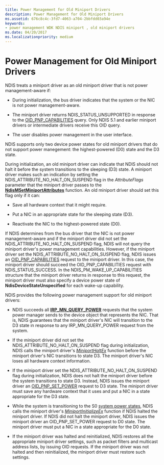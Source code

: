 ```yaml
---
title: Power Management for Old Miniport Drivers
description: Power Management for Old Miniport Drivers
ms.assetid: 676c8c4c-3fd7-4063-a704-2bbfdd03a94e
keywords:
- power management WDK NDIS miniport , old miniport drivers
ms.date: 04/20/2017
ms.localizationpriority: medium
---
```


# Power Management for Old Miniport Drivers





NDIS treats a miniport driver as an old miniport driver that is not power management-aware if:

-   During initialization, the bus driver indicates that the system or the NIC is not power management-aware.

-   The miniport driver returns NDIS\_STATUS\_UNSUPPORTED in response to the [OID\_PNP\_CAPABILITIES](https://msdn.microsoft.com/library/windows/hardware/ff569774) query. Only NDIS 5.1 and earlier miniport drivers or intermediate drivers receive this OID query.

-   The user disables power management in the user interface.

NDIS supports only two device power states for old miniport drivers that do not support power manegement: the highest-powered (D0) state and the D3 state.

During initialization, an old miniport driver can indicate that NDIS should not halt it before the system transitions to the sleeping (D3) state. A miniport driver makes such an indication by setting the NDIS\_ATTRIBUTE\_NO\_HALT\_ON\_SUSPEND flag in the *AttributeFlags* parameter that the miniport driver passes to the [**NdisMSetMiniportAttributes**](https://msdn.microsoft.com/library/windows/hardware/ff563672) function. An old miniport driver should set this flag only if it can:

-   Save all hardware context that it might require.

-   Put a NIC in an appropriate state for the sleeping state (D3).

-   Reactivate the NIC to the highest-powered state (D0).

If NDIS determines from the bus driver that the NIC is not power management-aware and if the miniport driver did not set the NDIS\_ATTRIBUTE\_NO\_HALT\_ON\_SUSPEND flag, NDIS will not query the miniport driver's power management capabilities. However, if the miniport driver set the NDIS\_ATTRIBUTE\_NO\_HALT\_ON\_SUSPEND flag, NDIS issues an [OID\_PNP\_CAPABILITIES](https://msdn.microsoft.com/library/windows/hardware/ff569774) request to the miniport driver. In this case, the miniport driver should succeed the OID\_PNP\_CAPABILITIES request with NDIS\_STATUS\_SUCCESS. In the NDIS\_PM\_WAKE\_UP\_CAPABILITIES structure that the miniport driver returns in response to this request, the miniport driver must also specify a device power state of **NdisDeviceStateUnspecified** for each wake-up capability.

NDIS provides the following power management support for old miniport drivers:

-   NDIS succeeds all [**IRP\_MN\_QUERY\_POWER**](https://msdn.microsoft.com/library/windows/hardware/ff551699) requests that the system power manager sends to the device object that represents the NIC. That is, NDIS guarantees that the miniport driver's NIC will transition to the D3 state in response to any IRP\_MN\_QUERY\_POWER request from the system.

-   If the miniport driver did not set the NDIS\_ATTRIBUTE\_NO\_HALT\_ON\_SUSPEND flag during initialization, NDIS calls the miniport driver's [*MiniportHaltEx*](https://msdn.microsoft.com/library/windows/hardware/ff559388) function before the miniport driver's NIC transitions to state D3. The miniport driver's NIC loses all hardware context information.

-   If the miniport driver set the NDIS\_ATTRIBUTE\_NO\_HALT\_ON\_SUSPEND flag during initialization, NDIS does not halt the miniport driver before the system transitions to state D3. Instead, NDIS issues the miniport driver an [OID\_PNP\_SET\_POWER](https://msdn.microsoft.com/library/windows/hardware/ff569780) request to D3 state. The miniport driver must save any hardware context that it uses and put a NIC in a state appropriate for the D3 state.

-   While the system is transitioning to the S0 [system power states](https://msdn.microsoft.com/library/windows/hardware/ff564571), NDIS calls the miniport driver's [*MiniportInitializeEx*](https://msdn.microsoft.com/library/windows/hardware/ff559389) function if NDIS halted the miniport driver. If NDIS did not halt the miniport driver, NDIS issues the miniport driver an OID\_PNP\_SET\_POWER request to D0 state. The miniport driver must put a NIC in a state appropriate for the D0 state.

-   If the miniport driver was halted and reinitialized, NDIS restores all the appropriate miniport driver settings, such as packet filters and multicast address lists, by issuing OID requests. If the miniport driver was not halted and then reinitialized, the miniport driver must restore such settings.

 

 





